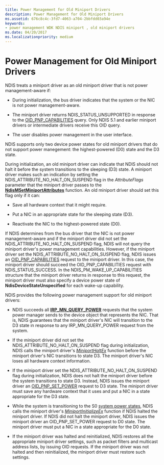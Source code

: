 ```yaml
---
title: Power Management for Old Miniport Drivers
description: Power Management for Old Miniport Drivers
ms.assetid: 676c8c4c-3fd7-4063-a704-2bbfdd03a94e
keywords:
- power management WDK NDIS miniport , old miniport drivers
ms.date: 04/20/2017
ms.localizationpriority: medium
---
```


# Power Management for Old Miniport Drivers





NDIS treats a miniport driver as an old miniport driver that is not power management-aware if:

-   During initialization, the bus driver indicates that the system or the NIC is not power management-aware.

-   The miniport driver returns NDIS\_STATUS\_UNSUPPORTED in response to the [OID\_PNP\_CAPABILITIES](https://msdn.microsoft.com/library/windows/hardware/ff569774) query. Only NDIS 5.1 and earlier miniport drivers or intermediate drivers receive this OID query.

-   The user disables power management in the user interface.

NDIS supports only two device power states for old miniport drivers that do not support power manegement: the highest-powered (D0) state and the D3 state.

During initialization, an old miniport driver can indicate that NDIS should not halt it before the system transitions to the sleeping (D3) state. A miniport driver makes such an indication by setting the NDIS\_ATTRIBUTE\_NO\_HALT\_ON\_SUSPEND flag in the *AttributeFlags* parameter that the miniport driver passes to the [**NdisMSetMiniportAttributes**](https://msdn.microsoft.com/library/windows/hardware/ff563672) function. An old miniport driver should set this flag only if it can:

-   Save all hardware context that it might require.

-   Put a NIC in an appropriate state for the sleeping state (D3).

-   Reactivate the NIC to the highest-powered state (D0).

If NDIS determines from the bus driver that the NIC is not power management-aware and if the miniport driver did not set the NDIS\_ATTRIBUTE\_NO\_HALT\_ON\_SUSPEND flag, NDIS will not query the miniport driver's power management capabilities. However, if the miniport driver set the NDIS\_ATTRIBUTE\_NO\_HALT\_ON\_SUSPEND flag, NDIS issues an [OID\_PNP\_CAPABILITIES](https://msdn.microsoft.com/library/windows/hardware/ff569774) request to the miniport driver. In this case, the miniport driver should succeed the OID\_PNP\_CAPABILITIES request with NDIS\_STATUS\_SUCCESS. In the NDIS\_PM\_WAKE\_UP\_CAPABILITIES structure that the miniport driver returns in response to this request, the miniport driver must also specify a device power state of **NdisDeviceStateUnspecified** for each wake-up capability.

NDIS provides the following power management support for old miniport drivers:

-   NDIS succeeds all [**IRP\_MN\_QUERY\_POWER**](https://msdn.microsoft.com/library/windows/hardware/ff551699) requests that the system power manager sends to the device object that represents the NIC. That is, NDIS guarantees that the miniport driver's NIC will transition to the D3 state in response to any IRP\_MN\_QUERY\_POWER request from the system.

-   If the miniport driver did not set the NDIS\_ATTRIBUTE\_NO\_HALT\_ON\_SUSPEND flag during initialization, NDIS calls the miniport driver's [*MiniportHaltEx*](https://msdn.microsoft.com/library/windows/hardware/ff559388) function before the miniport driver's NIC transitions to state D3. The miniport driver's NIC loses all hardware context information.

-   If the miniport driver set the NDIS\_ATTRIBUTE\_NO\_HALT\_ON\_SUSPEND flag during initialization, NDIS does not halt the miniport driver before the system transitions to state D3. Instead, NDIS issues the miniport driver an [OID\_PNP\_SET\_POWER](https://msdn.microsoft.com/library/windows/hardware/ff569780) request to D3 state. The miniport driver must save any hardware context that it uses and put a NIC in a state appropriate for the D3 state.

-   While the system is transitioning to the S0 [system power states](https://msdn.microsoft.com/library/windows/hardware/ff564571), NDIS calls the miniport driver's [*MiniportInitializeEx*](https://msdn.microsoft.com/library/windows/hardware/ff559389) function if NDIS halted the miniport driver. If NDIS did not halt the miniport driver, NDIS issues the miniport driver an OID\_PNP\_SET\_POWER request to D0 state. The miniport driver must put a NIC in a state appropriate for the D0 state.

-   If the miniport driver was halted and reinitialized, NDIS restores all the appropriate miniport driver settings, such as packet filters and multicast address lists, by issuing OID requests. If the miniport driver was not halted and then reinitialized, the miniport driver must restore such settings.

 

 





